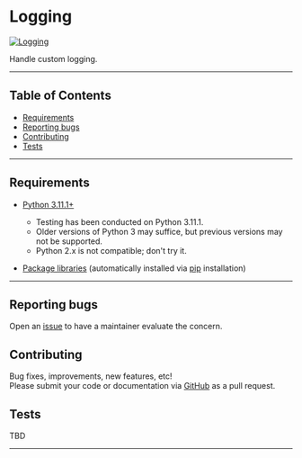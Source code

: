 
# Logging #

[![Logging][repo_badge]](#logging)

Handle custom logging.

---

## Table of Contents ##

* [Requirements](#requirements)
* [Reporting bugs](#reporting-bugs)
* [Contributing](#contributing)
* [Tests](#tests)

---

## Requirements ##

* [Python 3.11.1+][python_install]
  * Testing has been conducted on Python 3.11.1.
  * Older versions of Python 3 may suffice, but previous versions may not be supported.
  * Python 2.x is not compatible; don't try it.

* [Package libraries](requirements.txt) (automatically installed via [pip][pip_install] installation)

---

## Reporting bugs ##

Open an [issue][repo_issue] to have a maintainer evaluate the concern.

## Contributing ##

Bug fixes, improvements, new features, etc! \
Please submit your code or documentation via [GitHub][repo] as a pull request.

## Tests ##

TBD

---

[repo]: https://github.com/Reyalsorik/python-logging
[repo_issue]: https://github.com/Reyalsorik/python-logging/issues

[repo_badge]: https://img.shields.io/badge/Logging-555555.svg?logo=github

[python_install]: https://www.python.org/downloads/
[pip_install]: https://pip.pypa.io/en/stable/installation/
